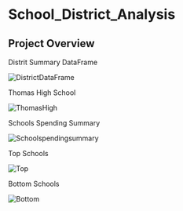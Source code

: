 # School_District_Analysis

## Project Overview 








Distrit Summary DataFrame
 
![DistrictDataFrame](https://user-images.githubusercontent.com/58860105/133002410-3299162f-a10b-42e6-9d3e-4585d1491cd5.PNG)

Thomas High School

![ThomasHigh](https://user-images.githubusercontent.com/58860105/133002767-7ef3cb6d-587a-4e83-92e0-ea653fc66df0.PNG)


Schools Spending Summary

![Schoolspendingsummary](https://user-images.githubusercontent.com/58860105/133003101-c5fc9517-4efd-45b8-ba97-2196480becba.PNG)

















Top Schools

![Top](https://user-images.githubusercontent.com/58860105/133003016-faa6338d-a682-471d-b693-88d4e3f04402.PNG)


Bottom Schools                                                     

![Bottom](https://user-images.githubusercontent.com/58860105/133003060-374fa0a1-34e7-4233-952a-abfa151d667f.PNG)


